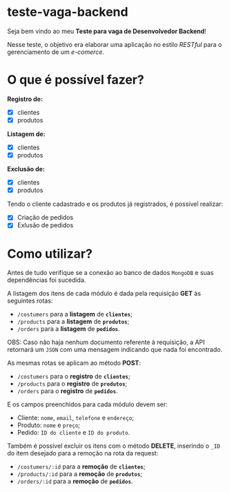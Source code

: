 # teste-vaga-backend
Seja bem vindo ao meu __Teste para vaga de Desenvolvedor Backend__!

Nesse teste, o objetivo era elaborar uma aplicação no estilo <i>RESTful</i> para o gerenciamento de um <i>e-comerce</i>.

# O que é possível fazer?
__Registro de:__
- [x] clientes
- [x] produtos
      
__Listagem de:__
- [x] clientes
- [x] produtos

__Exclusão de:__
- [x] clientes
- [x] produtos

Tendo o cliente cadastrado e os produtos já registrados, é possível realizar:
- [x] Criação de pedidos
- [x] Exlusão de pedidos

# Como utilizar?
Antes de tudo verifique se a conexão ao banco de dados `MongoDB` e suas dependências foi sucedida.

A listagem dos itens de cada módulo é dada pela requisição __GET__ às seguintes rotas:
- `/costumers` para a __listagem__ de __`clientes`__;
- `/products` para a __listagem__ de __`produtos`__;
- `/orders` para a __listagem__ de __`pedidos`__.

OBS: Caso não haja nenhum documento referente à requisição, a API retornará um `JSON` com uma mensagem indicando que nada foi encontrado.

As mesmas rotas se aplicam ao método __POST__:
- `/costumers` para o __registro__ de __`clientes`__;
- `/products` para o __registro__ de __`produtos`__;
- `/orders` para o __registro__ de __`pedidos`__.

E os campos preenchidos para cada módulo devem ser:
- Cliente: `nome`, `email`, `telefone` e `endereço`;
- Produto: `nome` e `preço`;
- Pedido: `ID do cliente` e `ID do produto`.

Também é possível excluir os itens com o método __DELETE__, inserindo o `_ID` do item desejado para a remoção na rota da request:
- `/costumers/:id` para a __remoção__ de __`clientes`__;
- `/products/:id` para a __remoção__  de __`produtos`__;
- `/orders/:id` para a __remoção__  de __`pedidos`__.

